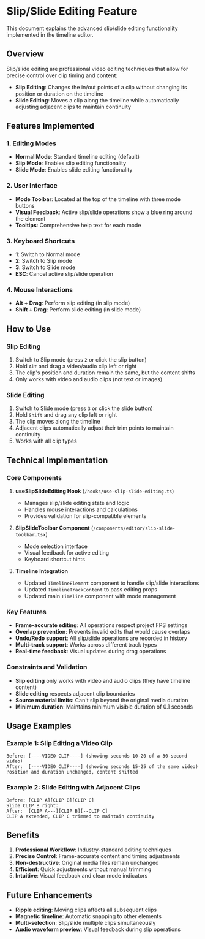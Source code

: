 # Slip/Slide Editing Feature

This document explains the advanced slip/slide editing functionality implemented in the timeline editor.

## Overview

Slip/slide editing are professional video editing techniques that allow for precise control over clip timing and content:

- **Slip Editing**: Changes the in/out points of a clip without changing its position or duration on the timeline
- **Slide Editing**: Moves a clip along the timeline while automatically adjusting adjacent clips to maintain continuity

## Features Implemented

### 1. Editing Modes
- **Normal Mode**: Standard timeline editing (default)
- **Slip Mode**: Enables slip editing functionality
- **Slide Mode**: Enables slide editing functionality

### 2. User Interface
- **Mode Toolbar**: Located at the top of the timeline with three mode buttons
- **Visual Feedback**: Active slip/slide operations show a blue ring around the element
- **Tooltips**: Comprehensive help text for each mode

### 3. Keyboard Shortcuts
- **1**: Switch to Normal mode
- **2**: Switch to Slip mode  
- **3**: Switch to Slide mode
- **ESC**: Cancel active slip/slide operation

### 4. Mouse Interactions
- **Alt + Drag**: Perform slip editing (in slip mode)
- **Shift + Drag**: Perform slide editing (in slide mode)

## How to Use

### Slip Editing
1. Switch to Slip mode (press `2` or click the slip button)
2. Hold `Alt` and drag a video/audio clip left or right
3. The clip's position and duration remain the same, but the content shifts
4. Only works with video and audio clips (not text or images)

### Slide Editing  
1. Switch to Slide mode (press `3` or click the slide button)
2. Hold `Shift` and drag any clip left or right
3. The clip moves along the timeline
4. Adjacent clips automatically adjust their trim points to maintain continuity
5. Works with all clip types

## Technical Implementation

### Core Components

1. **useSlipSlideEditing Hook** (`/hooks/use-slip-slide-editing.ts`)
   - Manages slip/slide editing state and logic
   - Handles mouse interactions and calculations
   - Provides validation for slip-compatible elements

2. **SlipSlideToolbar Component** (`/components/editor/slip-slide-toolbar.tsx`)
   - Mode selection interface
   - Visual feedback for active editing
   - Keyboard shortcut hints

3. **Timeline Integration**
   - Updated `TimelineElement` component to handle slip/slide interactions
   - Updated `TimelineTrackContent` to pass editing props
   - Updated main `Timeline` component with mode management

### Key Features

- **Frame-accurate editing**: All operations respect project FPS settings
- **Overlap prevention**: Prevents invalid edits that would cause overlaps
- **Undo/Redo support**: All slip/slide operations are recorded in history
- **Multi-track support**: Works across different track types
- **Real-time feedback**: Visual updates during drag operations

### Constraints and Validation

- **Slip editing** only works with video and audio clips (they have timeline content)
- **Slide editing** respects adjacent clip boundaries
- **Source material limits**: Can't slip beyond the original media duration
- **Minimum duration**: Maintains minimum visible duration of 0.1 seconds

## Usage Examples

### Example 1: Slip Editing a Video Clip
```
Before: [----VIDEO CLIP----] (showing seconds 10-20 of a 30-second video)
After:  [----VIDEO CLIP----] (showing seconds 15-25 of the same video)
Position and duration unchanged, content shifted
```

### Example 2: Slide Editing with Adjacent Clips
```
Before: [CLIP A][CLIP B][CLIP C]
Slide CLIP B right:
After:  [CLIP A---][CLIP B][--CLIP C]
CLIP A extended, CLIP C trimmed to maintain continuity
```

## Benefits

1. **Professional Workflow**: Industry-standard editing techniques
2. **Precise Control**: Frame-accurate content and timing adjustments  
3. **Non-destructive**: Original media files remain unchanged
4. **Efficient**: Quick adjustments without manual trimming
5. **Intuitive**: Visual feedback and clear mode indicators

## Future Enhancements

- **Ripple editing**: Moving clips affects all subsequent clips
- **Magnetic timeline**: Automatic snapping to other elements
- **Multi-selection**: Slip/slide multiple clips simultaneously
- **Audio waveform preview**: Visual feedback during slip operations